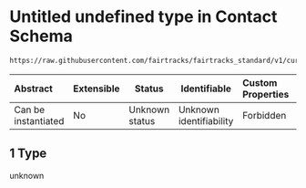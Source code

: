 # Untitled undefined type in Contact Schema

```txt
https://raw.githubusercontent.com/fairtracks/fairtracks_standard/v1/current/json/schema/fairtracks_contact.schema.json#/anyOf/1
```




| Abstract            | Extensible | Status         | Identifiable            | Custom Properties | Additional Properties | Access Restrictions | Defined In                                                                                               |
| :------------------ | ---------- | -------------- | ----------------------- | :---------------- | --------------------- | ------------------- | -------------------------------------------------------------------------------------------------------- |
| Can be instantiated | No         | Unknown status | Unknown identifiability | Forbidden         | Allowed               | none                | [fairtracks_contact.schema.json\*](../json/schema/fairtracks_contact.schema.json "open original schema") |

## 1 Type

unknown
